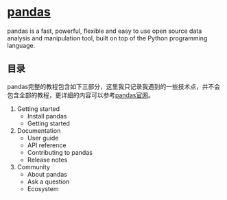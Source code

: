 # [pandas](https://pandas.pydata.org/)

pandas is a fast, powerful, flexible and easy to use open source data analysis and manipulation tool, built on top of the Python programming language.

## 目录

pandas完整的教程包含如下三部分，这里我只记录我遇到的一些技术点，并不会包含全部的教程，更详细的内容可以参考[pandas官网](https://pandas.pydata.org/)。

1. Getting started
   - Install pandas
   - Getting started
2. Documentation
   - User guide
   - API reference
   - Contributing to pandas
   - Release notes
3. Community
   - About pandas
   - Ask a question
   - Ecosystem
